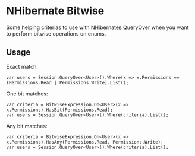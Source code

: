 # NHibernate Bitwise #

Some helping criterias to use with NHibernates QueryOver when you want to perform bitwise operations on enums.

## Usage ##
Exact match:

    var users = Session.QueryOver<User>().Where(x => x.Permissions == (Permissions.Read | Permissions.Write).List();

One bit matches:

    var criteria = BitwiseExpression.On<User>(x => x.Permissions).HasBit(Permissions.Read);
	var users = Session.QueryOver<User>().Where(criteria).List();

Any bit matches:

    var criteria = BitwiseExpression.On<User>(x => x.Permissions).HasAny(Permissions.Read, Permissions.Write);
	var users = Session.QueryOver<User>().Where(criteria).List();
